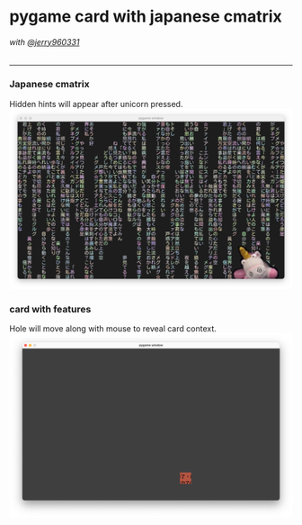# pygame card with japanese cmatrix
###### with [@jerry960331](github.com/jerry960331)


------
### Japanese cmatrix 
Hidden hints will appear after unicorn pressed.
![gui](src/READMEimg1.png)

### card with features
Hole will move along with mouse to reveal card context.
![gui](src/READMEimg2.png)